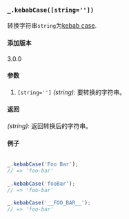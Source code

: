 ### `_.kebabCase([string=''])`[​](#_kebabcasestring "_kebabcasestring的直接链接")

转换字符串`string`为[kebab case](https://en.wikipedia.org/wiki/Letter_case#Special_case_styles).

#### 添加版本

3.0.0

#### 参数

1.  `[string='']` _(string)_: 要转换的字符串。

#### 返回

_(string)_: 返回转换后的字符串。

#### 例子

```js

_.kebabCase('Foo Bar');
// => 'foo-bar'
 
_.kebabCase('fooBar');
// => 'foo-bar'
 
_.kebabCase('__FOO_BAR__');
// => 'foo-bar'


```